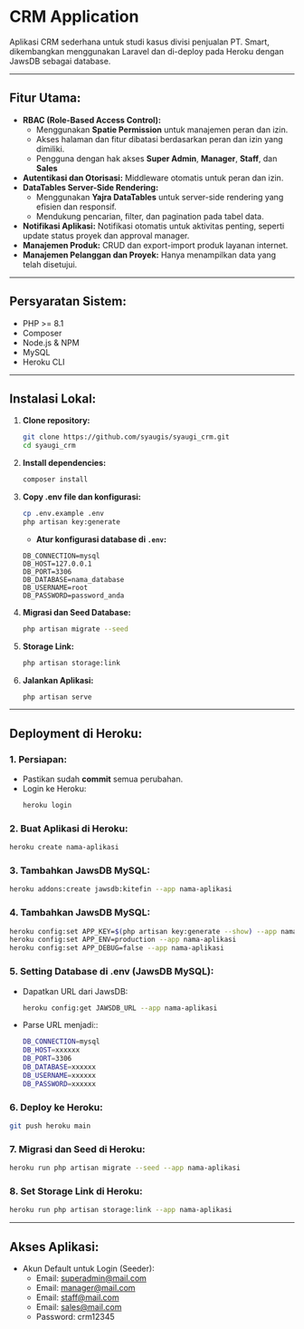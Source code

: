 # **CRM Application**

Aplikasi CRM sederhana untuk studi kasus divisi penjualan PT. Smart, dikembangkan menggunakan Laravel dan di-deploy pada Heroku dengan JawsDB sebagai database.

---

## **Fitur Utama:**
- **RBAC (Role-Based Access Control):**  
  - Menggunakan **Spatie Permission** untuk manajemen peran dan izin.  
  - Akses halaman dan fitur dibatasi berdasarkan peran dan izin yang dimiliki.
  - Pengguna dengan hak akses **Super Admin**, **Manager**, **Staff**, dan **Sales**
- **Autentikasi dan Otorisasi:** Middleware otomatis untuk peran dan izin.  
- **DataTables Server-Side Rendering:**  
  - Menggunakan **Yajra DataTables** untuk server-side rendering yang efisien dan responsif.  
  - Mendukung pencarian, filter, dan pagination pada tabel data.  
- **Notifikasi Aplikasi:** Notifikasi otomatis untuk aktivitas penting, seperti update status proyek dan approval manager.  
- **Manajemen Produk:** CRUD dan export-import produk layanan internet.  
- **Manajemen Pelanggan dan Proyek:** Hanya menampilkan data yang telah disetujui.  


---

## **Persyaratan Sistem:**
- PHP >= 8.1  
- Composer  
- Node.js & NPM  
- MySQL  
- Heroku CLI  

---

## **Instalasi Lokal:**
1. **Clone repository:**
    ```bash
    git clone https://github.com/syaugis/syaugi_crm.git
    cd syaugi_crm
    ```

2. **Install dependencies:**
    ```bash
    composer install   
    ```

3. **Copy .env file dan konfigurasi:**
    ```bash
    cp .env.example .env
    php artisan key:generate
    ```
   - **Atur konfigurasi database di `.env`:**
    ```env
    DB_CONNECTION=mysql
    DB_HOST=127.0.0.1
    DB_PORT=3306
    DB_DATABASE=nama_database
    DB_USERNAME=root
    DB_PASSWORD=password_anda
    ```

4. **Migrasi dan Seed Database:**
    ```bash
    php artisan migrate --seed
    ```

5. **Storage Link:**
    ```bash
    php artisan storage:link
    ```

6. **Jalankan Aplikasi:**
    ```bash
    php artisan serve
    ```

---

## **Deployment di Heroku:**
### **1. Persiapan:**
- Pastikan sudah **commit** semua perubahan.
- Login ke Heroku:
    ```bash
    heroku login
    ```

### **2. Buat Aplikasi di Heroku:**
```bash
heroku create nama-aplikasi
```

### **3. Tambahkan JawsDB MySQL:**
```bash
heroku addons:create jawsdb:kitefin --app nama-aplikasi
```

### **4. Tambahkan JawsDB MySQL:**
```bash
heroku config:set APP_KEY=$(php artisan key:generate --show) --app nama-aplikasi
heroku config:set APP_ENV=production --app nama-aplikasi
heroku config:set APP_DEBUG=false --app nama-aplikasi
```

### **5. Setting Database di .env (JawsDB MySQL):**
- Dapatkan URL dari JawsDB:
    ```bash
    heroku config:get JAWSDB_URL --app nama-aplikasi
    ```
- Parse URL menjadi::
    ```bash
    DB_CONNECTION=mysql
    DB_HOST=xxxxxx
    DB_PORT=3306
    DB_DATABASE=xxxxxx
    DB_USERNAME=xxxxxx
    DB_PASSWORD=xxxxxx
    ```

### **6. Deploy ke Heroku:**
```bash
git push heroku main
```

### **7. Migrasi dan Seed di Heroku:**
```bash
heroku run php artisan migrate --seed --app nama-aplikasi
```

### **8. Set Storage Link di Heroku:**
```bash
heroku run php artisan storage:link --app nama-aplikasi
```

---
## **Akses Aplikasi:**
- Akun Default untuk Login (Seeder):
  - Email: superadmin@mail.com
  - Email: manager@mail.com
  - Email: staff@mail.com
  - Email: sales@mail.com
  - Password: crm12345

